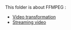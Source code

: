 This folder is about FFMPEG :
- [Video transformation](https://github.com/BOREA-DENTAL/DocumentationsCobra/tree/master/Documentations/Developpement/FFMPEG/video-transform.md)
- [Streaming video](https://github.com/BOREA-DENTAL/DocumentationsCobra/tree/master/Documentations/Developpement/FFMPEG/video-streaming.md)